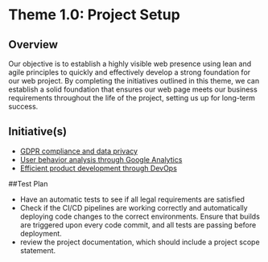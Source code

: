 # Theme 1.0: Project Setup
## Overview
Our objective is to establish a highly visible web presence using lean and agile principles to quickly and effectively
develop a strong foundation for our web project. By completing the initiatives outlined in this theme, we can establish a
solid foundation that ensures our web page meets our business requirements throughout the life of the project, setting
us up for long-term success.
## Initiative(s)

* [GDPR compliance and data privacy](initiatives/initiative_GDPR_compliance.md)
* [User behavior analysis through Google Analytics](initiatives/initiative_google_analytics.md)
* [Efficient product development through DevOps](initiatives/initiative_devops_setup.md)

##Test Plan
* Have an automatic tests to see if all legal requirements are satisfied
* Check if the CI/CD pipelines are working correctly and automatically deploying code changes to the correct environments. Ensure that builds are triggered upon every code commit, and all tests are passing before deployment.
* review the project documentation, which should include a project scope statement.